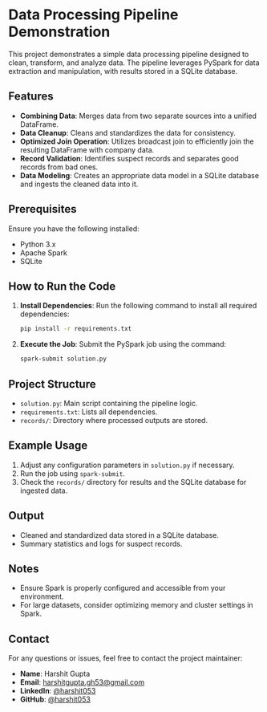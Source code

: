 # Data Processing Pipeline Demonstration

This project demonstrates a simple data processing pipeline designed to clean, transform, and analyze data. The pipeline leverages PySpark for data extraction and manipulation, with results stored in a SQLite database.

## Features

- **Combining Data**: Merges data from two separate sources into a unified DataFrame.
- **Data Cleanup**: Cleans and standardizes the data for consistency.
- **Optimized Join Operation**: Utilizes broadcast join to efficiently join the resulting DataFrame with company data.
- **Record Validation**: Identifies suspect records and separates good records from bad ones.
- **Data Modeling**: Creates an appropriate data model in a SQLite database and ingests the cleaned data into it.

## Prerequisites

Ensure you have the following installed:

- Python 3.x
- Apache Spark
- SQLite

## How to Run the Code

1. **Install Dependencies**:
   Run the following command to install all required dependencies:
   ```bash
   pip install -r requirements.txt
   ```

2. **Execute the Job**:
   Submit the PySpark job using the command:
   ```bash
   spark-submit solution.py
   ```

## Project Structure

- `solution.py`: Main script containing the pipeline logic.
- `requirements.txt`: Lists all dependencies.
- `records/`: Directory where processed outputs are stored.

## Example Usage

1. Adjust any configuration parameters in `solution.py` if necessary.
2. Run the job using `spark-submit`.
3. Check the `records/` directory for results and the SQLite database for ingested data.

## Output

- Cleaned and standardized data stored in a SQLite database.
- Summary statistics and logs for suspect records.

## Notes

- Ensure Spark is properly configured and accessible from your environment.
- For large datasets, consider optimizing memory and cluster settings in Spark.

## Contact

For any questions or issues, feel free to contact the project maintainer:

- **Name**: Harshit Gupta
- **Email**: harshitgupta.gh53@gmail.com
- **LinkedIn**: [@harshit053](https://www.linkedin.com/in/harshit053)
- **GitHub**: [@harshit053](https://github.com/harshit053)


